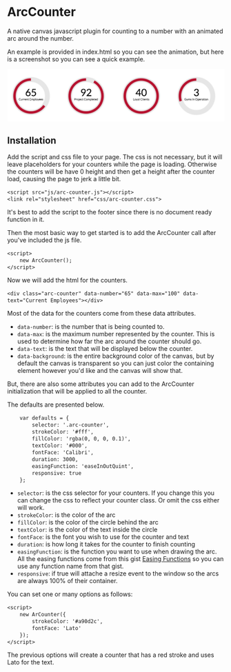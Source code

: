 # ArcCounter

A native canvas javascript plugin for counting to a number with an
animated arc around the number.

An example is provided in index.html so you can see the animation, but
here is a screenshot so you can see a quick example.

![Example Arc Counters](example-counters.png)

## Installation

Add the script and css file to your page. The css is not necessary, but
it will leave placeholders for your counters while the page is loading.
Otherwise the counters will be have 0 height and then get a height after
the counter load, causing the page to jerk a little bit.

    <script src="js/arc-counter.js"></script>
    <link rel="stylesheet" href="css/arc-counter.css">

It's best to add the script to the footer since there is no document
ready function in it.

Then the most basic way to get started is to add the ArcCounter call
after you've included the js file.

    <script>
        new ArcCounter();
    </script>

Now we will add the html for the counters.

    <div class="arc-counter" data-number="65" data-max="100" data-text="Current Employees"></div>

Most of the data for the counters come from these data attributes.

- ```data-number```: is the number that is being counted to.
- ```data-max```: is the maximum number represented by the counter. This
is used to determine how far the arc around the counter should go.
- ```data-text```: is the text that will be displayed below the counter.
- ```data-background```: is the entire background color of the canvas,
but by default the canvas is transparent so you can just color the
containing element however you'd like and the canvas will show that.

But, there are also some attributes you can add to the ArcCounter
initialization that will be applied to all the counter.

The defaults are presented below.

        var defaults = {
            selector: '.arc-counter',
            strokeColor: '#fff',
            fillColor: 'rgba(0, 0, 0, 0.1)',
            textColor: '#000',
            fontFace: 'Calibri',
            duration: 3000,
            easingFunction: 'easeInOutQuint',
            responsive: true
        };

- ```selector```: is the css selector for your counters. If you change
this you can change the css to reflect your counter class. Or omit the
css either will work.
- ```strokeColor```: is the color of the arc
- ```fillColor```: is the color of the circle behind the arc
- ```textColor```: is the color of the text inside the circle
- ```fontFace```: is the font you wish to use for the counter and text
- ```duration```: is how long it takes for the counter to finish
counting
- ```easingFunction```: is the function you want to use when drawing the
arc. All the easing functions come from this gist
[Easing Functions](https://gist.github.com/gre/1650294) so you can use
any function name from that gist.
- ```responsive```: if true will attache a resize event to the window so
the arcs are always 100% of their container.

You can set one or many options as follows:

    <script>
        new ArCounter({
            strokeColor: '#a90d2c',
            fontFace: 'Lato'
        });
    </script>
    
The previous options will create a counter that has a red stroke and
uses Lato for the text.
